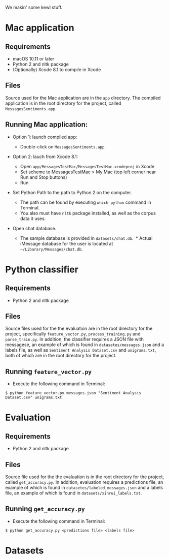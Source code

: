 We makin' some kewl stuff.

# Mac application

## Requirements

* macOS 10.11 or later
* Python 2 and nltk package
* (Optionally) Xcode 8.1 to compile in Xcode

## Files

Source used for the Mac application are in the `app` directory. The compiled application is in the root directory for the project, called `MessagesSentiments.app`. 

## Running Mac application:

* Option 1: launch compiled app:
  * Double-click on `MessagesSentiments.app`

* Option 2: lauch from Xcode 8.1:
  * Open `app/MessagesTestMac/MessagesTestMac.xcodeproj` in Xcode
  * Set scheme to MessagesTestMac > My Mac (top left corner near Run and Stop buttons)
  * Run

* Set Python Path to the path to Python 2 on the computer.
  * The path can be found by executing `which python` command in Terminal.
  * You also must have `nltk` package installed, as well as the corpus data it uses.

* Open chat database.
  * The sample database is provided in `datasets/chat.db`.
  * Actual iMessage database for the user is located at `~/Libarary/Messages/chat.db`.


# Python classifier

## Requirements

* Python 2 and nltk package

## Files

Source files used for the the evaluation are in the root directory for the project, specifically `feature_vector.py`, `process_training.py` and `parse_train.py`. In addition, the classifier requires a JSON file with messagese, an example of which is found in `datasetes/messages.json` and a labels file, as well as `Sentiment Analysis Dataset.csv` and `unigrams.txt`, both of which are in the root directory for the project.

## Running `feature_vector.py`

* Execute the following command in Terminal: 
```
$ python feature_vector.py messages.json "Sentiment Analysis Dataset.csv" unigrams.txt
```


# Evaluation

## Requirements

* Python 2 and nltk package

## Files

Source file used for the the evaluation is in the root directory for the project, called `get_accuracy.py`. In addition, evaluation requires a predictions file, an example of which is found in `datasetes/labeled_messages.json` and a labels file, an example of which is found in `datasets/xinrui_labels.txt`.

## Running `get_accuracy.py`

* Execute the following command in Terminal: 
```
$ python get_accuracy.py <predictions file> <labels file> 
```

# Datasets
